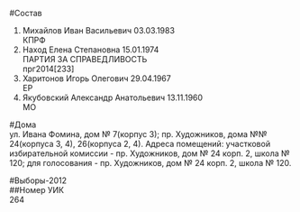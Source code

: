 #Состав  
1. Михайлов Иван Васильевич 03.03.1983  
    КПРФ  
2. Наход Елена Степановна 15.01.1974  
    ПАРТИЯ ЗА СПРАВЕДЛИВОСТЬ  
    прг2014[233]  
3. Харитонов Игорь Олегович 29.04.1967  
    ЕР  
4. Якубовский Александр Анатольевич 13.11.1960  
    МО  
  
#Дома  
ул. Ивана Фомина, дом № 7(корпус 3); пр. Художников, дома №№ 24(корпуса 3, 4), 26(корпуса 2, 4). Адреса помещений: участковой избирательной комиссии - пр. Художников, дом № 24 корп. 2, школа № 120; для голосования - пр. Художников, дом № 24 корп. 2, школа № 120.  
  
#Выборы-2012  
##Номер УИК  
264  
